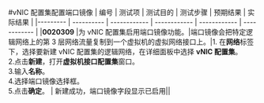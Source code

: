 #vNIC 配置集配置端口镜像
| 编号 | 测试项 | 测试目的 | 测试步骤 | 预期结果 | 实际结果 |
|--------- | ---------- | ------------ | ------------ | ------------ | ------------ |
|**0020309** |为 vNIC 配置集启用端口镜像功能。|端口镜像会把特定逻辑网络上的第 3 层网络流量复制到一个虚拟机的虚拟网络接口上。|1. 在**网络**标签下，选择要新建 vNIC 配置集的逻辑网络，在详细面板中选择 **vNIC 配置集**。<br/>2.点击**新建**，打开**虚拟机接口配置集**窗口。<br/>3.输入**名称**。<br/>4.选择端口镜像选择框。<br/>5.点击**确定**。 | 新建成功，端口镜像字段显示已启用||
